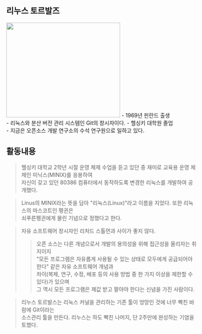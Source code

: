 ## 리누스 토르발즈
<img src="https://user-images.githubusercontent.com/101091207/199862624-a55170d9-7f5f-44d7-9572-6e23bc7fd385.jpg" width=300 height=250> 
- 1969년 핀란드 출생 <br>
- 리눅스와 분산 버전 관리 시스템인 Git의 창시자이다.
- 헬싱키 대학원 졸업 <br>
- 지금은 오픈소스 개발 연구소의 수석 연구원으로 일하고 있다. <br>

## 활동내용
> 헬싱키 대학교 2학년 시절 운영 체제 수업을 듣고 있던 중 재미로 교육용 운영 체제인 미닉스(MINIX)를 응용하여<br>
자신이 갖고 있던 80386 컴퓨터에서 동작하도록 변경한 리눅스를 개발하여 공개했다. 

> Linus의 MINIX라는 뜻을 담아 "리눅스(Linux)"라고 이름을 지었다. 또한 리눅스의 마스코트인 펭귄은 <br>
쇠푸른펭귄에게 물린 기념으로 정했다고 한다.

> 자유 소프트웨어 창시자인 리처드 스톨먼과 사이가 좋지 않다.
>>  오픈 소스는 다른 개념으로서 개발의 용의성을 위해 접근성을 올리자는 취지이지<br>
"모든 프로그램은 자유롭게 사용될 수 있는 상태로 모두에게 공급되어야 한다" 같은 자유 소프트웨어 개념과<br>
차이(복제, 연구, 수정, 배포 등의 사용 방법 중 한 가지 이상을 제한할 수 있다)가 있으며 <br>
그 역시 모든 프로그램은 제값 받고 팔아야 한다는 신념을 가진 사람이다. 

>리누스 토르발스는 리눅스 커널을 관리하는 기존 툴이 엉망인 것에 너무 빡친 바람에 Git이라는<br>
소스관리 툴을 만든다. 리누스는 하도 빡친 나머지, 단 2주만에 완성하는 기염을 토했다.
